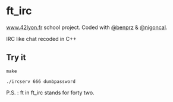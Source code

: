 # ft_irc

www.42lyon.fr school project. Coded with [@benprz](https://github.com/benprz) & [@nigoncal](https://github.com/nigoncal).

IRC like chat recoded in C++

## Try it
```
make
```
```
./ircserv 666 dumbpassword
```

P.S. : ft in ft_irc stands for forty two.
